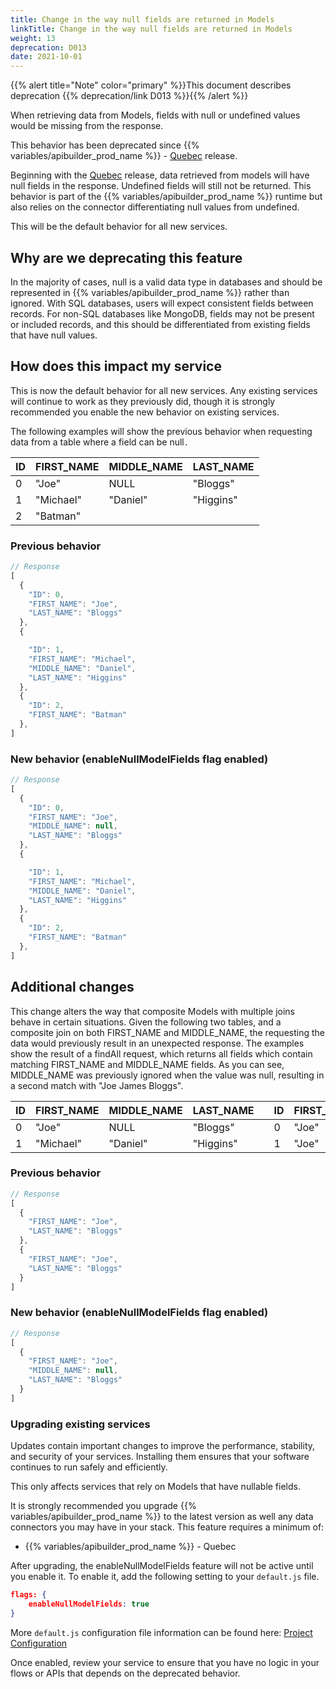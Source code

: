 ```yaml
---
title: Change in the way null fields are returned in Models
linkTitle: Change in the way null fields are returned in Models
weight: 13
deprecation: D013
date: 2021-10-01
---
```


{{% alert title="Note" color="primary" %}}This document describes deprecation {{% deprecation/link D013 %}}{{% /alert %}}

When retrieving data from Models, fields with null or undefined values would be missing from the response.

This behavior has been deprecated since {{% variables/apibuilder_prod_name %}} - [Quebec](/docs/release_notes/quebec) release.

Beginning with the [Quebec](/docs/release_notes/quebec) release, data retrieved from models will have null fields in the response. Undefined fields will still not be returned. This behavior is part of the {{% variables/apibuilder_prod_name %}} runtime but also relies on the connector differentiating null values from undefined.

This will be the default behavior for all new services.

## Why are we deprecating this feature

In the majority of cases, null is a valid data type in databases and should be represented in {{% variables/apibuilder_prod_name %}} rather than ignored. With SQL databases, users will expect consistent fields between records. For non-SQL databases like MongoDB, fields may not be present or included records, and this should be differentiated from existing fields that have null values.

## How does this impact my service

This is now the default behavior for all new services. Any existing services will continue to work as they previously did, though it is strongly recommended you enable the new behavior on existing services.

The following examples will show the previous behavior when requesting data from a table where a field can be null`.`

| ID | FIRST_NAME | MIDDLE_NAME | LAST_NAME |
| --- | --- | --- | --- |
| 0 | "Joe" | NULL | "Bloggs" |
| 1 | "Michael" | "Daniel" | "Higgins" |
| 2 | "Batman" |  |  |

### Previous behavior

```javascript
// Response
[
  {
    "ID": 0,
    "FIRST_NAME": "Joe",
    "LAST_NAME": "Bloggs"
  },
  {

    "ID": 1,
    "FIRST_NAME": "Michael",
    "MIDDLE_NAME": "Daniel",
    "LAST_NAME": "Higgins"
  },
  {
    "ID": 2,
    "FIRST_NAME": "Batman"
  },
]
```

### New behavior (enableNullModelFields flag enabled)

```javascript
// Response
[
  {
    "ID": 0,
    "FIRST_NAME": "Joe",
    "MIDDLE_NAME": null,
    "LAST_NAME": "Bloggs"
  },
  {

    "ID": 1,
    "FIRST_NAME": "Michael",
    "MIDDLE_NAME": "Daniel",
    "LAST_NAME": "Higgins"
  },
  {
    "ID": 2,
    "FIRST_NAME": "Batman"
  },
]
```

## Additional changes

This change alters the way that composite Models with multiple joins behave in certain situations. Given the following two tables, and a composite join on both FIRST_NAME and MIDDLE_NAME, the requesting the data would previously result in an unexpected response. The examples show the result of a findAll request, which returns all fields which contain matching FIRST_NAME and MIDDLE_NAME fields. As you can see, MIDDLE_NAME was previously ignored when the value was null, resulting in a second match with "Joe James Bloggs".

| ID | FIRST_NAME | MIDDLE_NAME | LAST_NAME |  | ID | FIRST_NAME | MIDDLE_NAME | LAST_NAME |
| --- | --- | --- | --- | --- | --- | --- | --- | --- |
| 0 | "Joe" | NULL | "Bloggs" |  | 0 | "Joe" | NULL | "Bloggs" |
| 1 | "Michael" | "Daniel" | "Higgins" |  | 1 | "Joe" | "James" | "Bloggs" |

### Previous behavior

```javascript
// Response
[
  {
    "FIRST_NAME": "Joe",
    "LAST_NAME": "Bloggs"
  },
  {
    "FIRST_NAME": "Joe",
    "LAST_NAME": "Bloggs"
  }
]
```

### New behavior (enableNullModelFields flag enabled)

```javascript
// Response
[
  {
    "FIRST_NAME": "Joe",
    "MIDDLE_NAME": null,
    "LAST_NAME": "Bloggs"
  }
]
```

### Upgrading existing services

Updates contain important changes to improve the performance, stability, and security of your services. Installing them ensures that your software continues to run safely and efficiently.

This only affects services that rely on Models that have nullable fields.

It is strongly recommended you upgrade {{% variables/apibuilder_prod_name %}} to the latest version as well any data connectors you may have in your stack. This feature requires a minimum of:

* {{% variables/apibuilder_prod_name %}} - Quebec

After upgrading, the enableNullModelFields feature will not be active until you enable it. To enable it, add the following setting to your `default.js` file.

```json
flags: {
    enableNullModelFields: true
}
```

More `default.js` configuration file information can be found here: [Project Configuration](/docs/developer_guide/project/configuration/project_configuration/#flags)

Once enabled, review your service to ensure that you have no logic in your flows or APIs that depends on the deprecated behavior.
